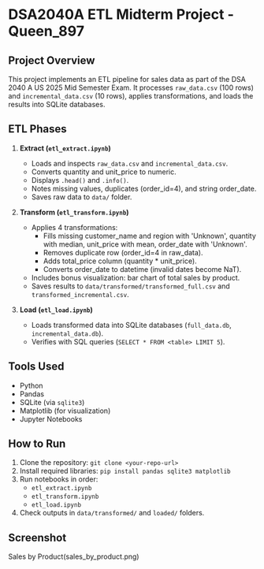 # DSA2040A ETL Midterm Project - Queen_897

## Project Overview
This project implements an ETL pipeline for sales data as part of the DSA 2040 A US 2025 Mid Semester Exam. It processes `raw_data.csv` (100 rows) and `incremental_data.csv` (10 rows), applies transformations, and loads the results into SQLite databases.

## ETL Phases
1. **Extract (`etl_extract.ipynb`)**
   - Loads and inspects `raw_data.csv` and `incremental_data.csv`.
   - Converts quantity and unit_price to numeric.
   - Displays `.head()` and `.info()`.
   - Notes missing values, duplicates (order_id=4), and string order_date.
   - Saves raw data to `data/` folder.

2. **Transform (`etl_transform.ipynb`)**
   - Applies 4 transformations:
     - Fills missing customer_name and region with 'Unknown', quantity with median, unit_price with mean, order_date with 'Unknown'.
     - Removes duplicate row (order_id=4 in raw_data).
     - Adds total_price column (quantity * unit_price).
     - Converts order_date to datetime (invalid dates become NaT).
   - Includes bonus visualization: bar chart of total sales by product.
   - Saves results to `data/transformed/transformed_full.csv` and `transformed_incremental.csv`.

3. **Load (`etl_load.ipynb`)**
   - Loads transformed data into SQLite databases (`full_data.db`, `incremental_data.db`).
   - Verifies with SQL queries (`SELECT * FROM <table> LIMIT 5`).

## Tools Used
- Python
- Pandas
- SQLite (via `sqlite3`)
- Matplotlib (for visualization)
- Jupyter Notebooks

## How to Run
1. Clone the repository: `git clone <your-repo-url>`
2. Install required libraries: `pip install pandas sqlite3 matplotlib`
3. Run notebooks in order:
   - `etl_extract.ipynb`
   - `etl_transform.ipynb`
   - `etl_load.ipynb`
4. Check outputs in `data/transformed/` and `loaded/` folders.

## Screenshot
Sales by Product(sales_by_product.png)